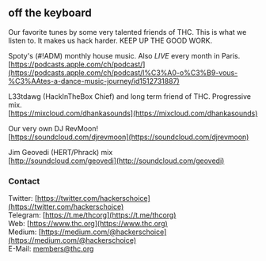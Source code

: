## off the keyboard

Our favorite tunes by some very talented friends of THC. This is what we listen to. It makes us hack harder. KEEP UP THE GOOD WORK.

Spoty's (#!ADM) monthly house music. Also *LIVE* every month in Paris.  
[https://podcasts.apple.com/ch/podcast/](https://podcasts.apple.com/ch/podcast/l%C3%A0-o%C3%B9-vous-%C3%AAtes-a-dance-music-journey/id1512731887)

L33tdawg (HackInTheBox Chief) and long term friend of THC. Progressive mix.  
[https://mixcloud.com/dhankasounds](https://mixcloud.com/dhankasounds)

Our very own DJ RevMoon!  
[https://soundcloud.com/djrevmoon](https://soundcloud.com/djrevmoon)

Jim Geovedi (HERT/Phrack) mix  
[http://soundcloud.com/geovedi](http://soundcloud.com/geovedi)

### Contact

Twitter: [https://twitter.com/hackerschoice](https://twitter.com/hackerschoice)  
Telegram: [https://t.me/thcorg](https://t.me/thcorg)  
Web: [https://www.thc.org](https://www.thc.org)  
Medium: [https://medium.com/@hackerschoice](https://medium.com/@hackerschoice)  
E-Mail: members@thc.org  

